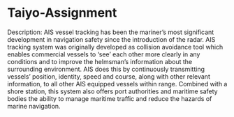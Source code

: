 # Taiyo-Assignment
Description: AIS vessel tracking has been the mariner’s most significant development in navigation safety since the introduction of the radar. AIS tracking system was originally developed as collision avoidance tool which enables commercial vessels to ‘see’ each other more clearly in any conditions and to improve the helmsman’s information about the surrounding environment. AIS does this by continuously transmitting vessels’ position, identity, speed and course, along with other relevant information, to all other AIS equipped vessels within range. Combined with a shore station, this system also offers port authorities and maritime safety bodies the ability to manage maritime traffic and reduce the hazards of marine navigation.
